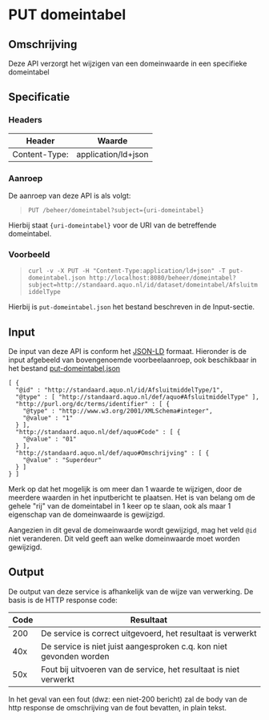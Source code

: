 # PUT domeintabel

## Omschrijving
Deze API verzorgt het wijzigen van een domeinwaarde in een specifieke domeintabel

## Specificatie

### Headers

|Header|Waarde|
|------|------|
|Content-Type:|application/ld+json|

### Aanroep
De aanroep van deze API is als volgt:

> `PUT /beheer/domeintabel?subject={uri-domeintabel}`

Hierbij staat `{uri-domeintabel}` voor de URI van de betreffende domeintabel.

### Voorbeeld

> `curl -v -X PUT -H "Content-Type:application/ld+json" -T put-domeintabel.json http://localhost:8080/beheer/domeintabel?subject=http://standaard.aquo.nl/id/dataset/domeintabel/AfsluitmiddelType`

Hierbij is `put-domeintabel.json` het bestand beschreven in de Input-sectie.

## Input
De input van deze API is conform het [JSON-LD](https://json-ld.org) formaat. Hieronder is de input afgebeeld van bovengenoemde voorbeelaanroep, ook beschikbaar in het bestand [put-domeintabel.json](put-domeintabel.json)

    [ {
      "@id" : "http://standaard.aquo.nl/id/AfsluitmiddelType/1",
      "@type" : [ "http://standaard.aquo.nl/def/aquo#AfsluitmiddelType" ],
      "http://purl.org/dc/terms/identifier" : [ {
        "@type" : "http://www.w3.org/2001/XMLSchema#integer",
        "@value" : "1"
      } ],
      "http://standaard.aquo.nl/def/aquo#Code" : [ {
        "@value" : "01"
      } ],
      "http://standaard.aquo.nl/def/aquo#Omschrijving" : [ {
        "@value" : "Superdeur"
      } ]
    } ]

Merk op dat het mogelijk is om meer dan 1 waarde te wijzigen, door de meerdere waarden in het inputbericht te plaatsen. Het is van belang om de gehele "rij" van de domeintabel in 1 keer op te slaan, ook als maar 1 eigenschap van de domeinwaarde is gewijzigd.

Aangezien in dit geval de domeinwaarde wordt gewijzigd, mag het veld `@id` niet veranderen. Dit veld geeft aan welke domeinwaarde moet worden gewijzigd.

## Output
De output van deze service is afhankelijk van de wijze van verwerking. De basis is de HTTP response code:

|Code|Resultaat|
|----|---------|
|200|De service is correct uitgevoerd, het resultaat is verwerkt|
|40x|De service is niet juist aangesproken c.q. kon niet gevonden worden|
|50x|Fout bij uitvoeren van de service, het resultaat is niet verwerkt|

In het geval van een fout (dwz: een niet-200 bericht) zal de body van de http response de omschrijving van de fout bevatten, in plain tekst.
